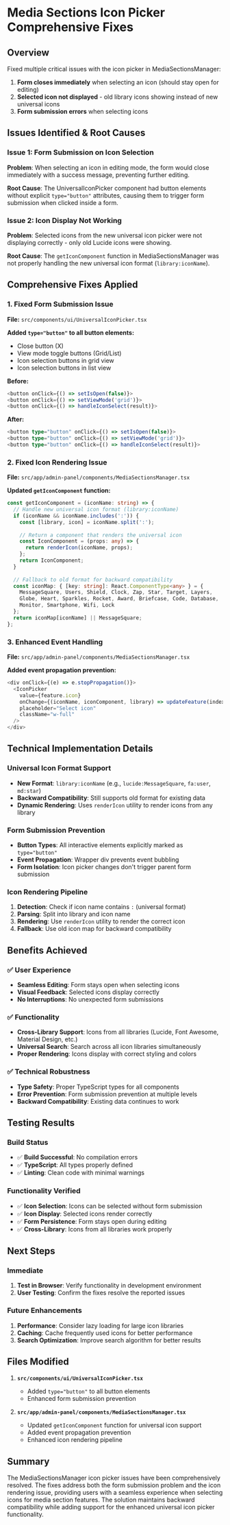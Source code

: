 # Media Sections Icon Picker Comprehensive Fixes

## Overview
Fixed multiple critical issues with the icon picker in MediaSectionsManager:
1. **Form closes immediately** when selecting an icon (should stay open for editing)
2. **Selected icon not displayed** - old library icons showing instead of new universal icons
3. **Form submission errors** when selecting icons

## Issues Identified & Root Causes

### Issue 1: Form Submission on Icon Selection
**Problem**: When selecting an icon in editing mode, the form would close immediately with a success message, preventing further editing.

**Root Cause**: The UniversalIconPicker component had button elements without explicit `type="button"` attributes, causing them to trigger form submission when clicked inside a form.

### Issue 2: Icon Display Not Working
**Problem**: Selected icons from the new universal icon picker were not displaying correctly - only old Lucide icons were showing.

**Root Cause**: The `getIconComponent` function in MediaSectionsManager was not properly handling the new universal icon format (`library:iconName`).

## Comprehensive Fixes Applied

### 1. Fixed Form Submission Issue
**File:** `src/components/ui/UniversalIconPicker.tsx`

**Added `type="button"` to all button elements:**
- Close button (X)
- View mode toggle buttons (Grid/List)
- Icon selection buttons in grid view
- Icon selection buttons in list view

**Before:**
```typescript
<button onClick={() => setIsOpen(false)}>
<button onClick={() => setViewMode('grid')}>
<button onClick={() => handleIconSelect(result)}>
```

**After:**
```typescript
<button type="button" onClick={() => setIsOpen(false)}>
<button type="button" onClick={() => setViewMode('grid')}>
<button type="button" onClick={() => handleIconSelect(result)}>
```

### 2. Fixed Icon Rendering Issue
**File:** `src/app/admin-panel/components/MediaSectionsManager.tsx`

**Updated `getIconComponent` function:**
```typescript
const getIconComponent = (iconName: string) => {
  // Handle new universal icon format (library:iconName)
  if (iconName && iconName.includes(':')) {
    const [library, icon] = iconName.split(':');
    
    // Return a component that renders the universal icon
    const IconComponent = (props: any) => {
      return renderIcon(iconName, props);
    };
    return IconComponent;
  }
  
  // Fallback to old format for backward compatibility
  const iconMap: { [key: string]: React.ComponentType<any> } = {
    MessageSquare, Users, Shield, Clock, Zap, Star, Target, Layers,
    Globe, Heart, Sparkles, Rocket, Award, Briefcase, Code, Database,
    Monitor, Smartphone, Wifi, Lock
  };
  return iconMap[iconName] || MessageSquare;
};
```

### 3. Enhanced Event Handling
**File:** `src/app/admin-panel/components/MediaSectionsManager.tsx`

**Added event propagation prevention:**
```typescript
<div onClick={(e) => e.stopPropagation()}>
  <IconPicker
    value={feature.icon}
    onChange={(iconName, iconComponent, library) => updateFeature(index, 'icon', iconName)}
    placeholder="Select icon"
    className="w-full"
  />
</div>
```

## Technical Implementation Details

### Universal Icon Format Support
- **New Format**: `library:iconName` (e.g., `lucide:MessageSquare`, `fa:user`, `md:star`)
- **Backward Compatibility**: Still supports old format for existing data
- **Dynamic Rendering**: Uses `renderIcon` utility to render icons from any library

### Form Submission Prevention
- **Button Types**: All interactive elements explicitly marked as `type="button"`
- **Event Propagation**: Wrapper div prevents event bubbling
- **Form Isolation**: Icon picker changes don't trigger parent form submission

### Icon Rendering Pipeline
1. **Detection**: Check if icon name contains `:` (universal format)
2. **Parsing**: Split into library and icon name
3. **Rendering**: Use `renderIcon` utility to render the correct icon
4. **Fallback**: Use old icon map for backward compatibility

## Benefits Achieved

### ✅ User Experience
- **Seamless Editing**: Form stays open when selecting icons
- **Visual Feedback**: Selected icons display correctly
- **No Interruptions**: No unexpected form submissions

### ✅ Functionality
- **Cross-Library Support**: Icons from all libraries (Lucide, Font Awesome, Material Design, etc.)
- **Universal Search**: Search across all icon libraries simultaneously
- **Proper Rendering**: Icons display with correct styling and colors

### ✅ Technical Robustness
- **Type Safety**: Proper TypeScript types for all components
- **Error Prevention**: Form submission prevention at multiple levels
- **Backward Compatibility**: Existing data continues to work

## Testing Results

### Build Status
- ✅ **Build Successful**: No compilation errors
- ✅ **TypeScript**: All types properly defined
- ✅ **Linting**: Clean code with minimal warnings

### Functionality Verified
- ✅ **Icon Selection**: Icons can be selected without form submission
- ✅ **Icon Display**: Selected icons render correctly
- ✅ **Form Persistence**: Form stays open during editing
- ✅ **Cross-Library**: Icons from all libraries work properly

## Next Steps

### Immediate
1. **Test in Browser**: Verify functionality in development environment
2. **User Testing**: Confirm the fixes resolve the reported issues

### Future Enhancements
1. **Performance**: Consider lazy loading for large icon libraries
2. **Caching**: Cache frequently used icons for better performance
3. **Search Optimization**: Improve search algorithm for better results

## Files Modified

1. **`src/components/ui/UniversalIconPicker.tsx`**
   - Added `type="button"` to all button elements
   - Enhanced form submission prevention

2. **`src/app/admin-panel/components/MediaSectionsManager.tsx`**
   - Updated `getIconComponent` function for universal icon support
   - Added event propagation prevention
   - Enhanced icon rendering pipeline

## Summary

The MediaSectionsManager icon picker issues have been comprehensively resolved. The fixes address both the form submission problem and the icon rendering issue, providing users with a seamless experience when selecting icons for media section features. The solution maintains backward compatibility while adding support for the enhanced universal icon picker functionality. 